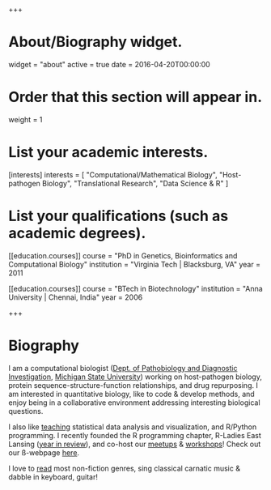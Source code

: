 +++
# About/Biography widget.
widget = "about"
active = true
date = 2016-04-20T00:00:00

# Order that this section will appear in.
weight = 1

# List your academic interests.
[interests]
  interests = [
    "Computational/Mathematical Biology",
    "Host-pathogen Biology",
    "Translational Research",
    "Data Science & R"
  ]

# List your qualifications (such as academic degrees).
[[education.courses]]
  course = "PhD in Genetics, Bioinformatics and Computational Biology"
  institution = "Virginia Tech | Blacksburg, VA"
  year = 2011

[[education.courses]]
  course = "BTech in Biotechnology"
  institution = "Anna University | Chennai, India"
  year = 2006
 
+++

# Biography

I am a computational biologist ([Dept. of Pathobiology and Diagnostic Investigation](https://cvm.msu.edu/pdi), [Michigan State University](https://msu.edu/)) working on host-pathogen biology, protein sequence-structure-function relationships, and drug repurposing. I am interested in quantitative biology, like to code & develop methods, and enjoy being in a collaborative environment addressing interesting biological questions. 

I also like [teaching](#talks) statistical data analysis and visualization, and R/Python programming. I recently founded the R programming chapter, R-Ladies East Lansing ([year in review](/post/2019/rlel-2018)), and co-host our [meetups](//meetup.com/rladies-eastlansing) & [workshops](//rladies-eastlansing.github.io/meetup-presentations-eastlansing/)! Check out our ß-webpage [here](//rladies-eastlansing.github.io/).

I love to [read](/reading) most non-fiction genres, sing classical carnatic music & dabble in keyboard, guitar!